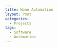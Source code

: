 ```yaml
---
title: Home Automation
layout: Post
categories:
  - Projects
tags:
  - Software
  - Automation
---
```

